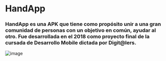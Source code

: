 # HandApp
<h3>HandApp es una APK que tiene como propósito unir a una gran comunidad de personas con un objetivo en común, ayudar al otro. Fue desarrollada en el 2018 como proyecto final de la cursada de Desarrollo Mobile dictada por Digit@lers.</h3>

![image](https://github.com/gdisciglio/HandApp/blob/main/Mockup/handapp_mockup02.png)
